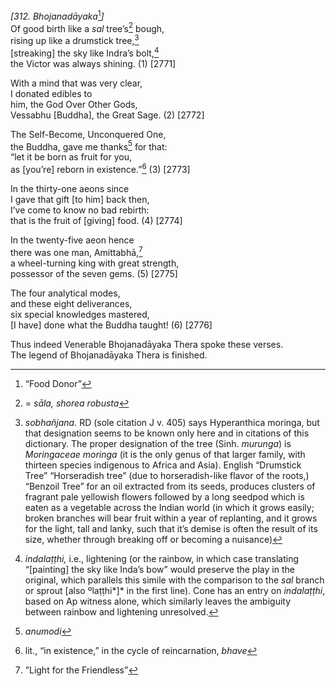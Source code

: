 *\[312. Bhojanadāyaka*[^1]*\]*  
Of good birth like a *sal* tree’s[^2] bough,  
rising up like a drumstick tree,[^3]  
\[streaking\] the sky like Indra’s bolt,[^4]  
the Victor was always shining. (1) \[2771\]

With a mind that was very clear,  
I donated edibles to  
him, the God Over Other Gods,  
Vessabhu \[Buddha\], the Great Sage. (2) \[2772\]

The Self-Become, Unconquered One,  
the Buddha, gave me thanks[^5] for that:  
“let it be born as fruit for you,  
as \[you’re\] reborn in existence.”[^6] (3) \[2773\]

In the thirty-one aeons since  
I gave that gift \[to him\] back then,  
I’ve come to know no bad rebirth:  
that is the fruit of \[giving\] food. (4) \[2774\]

In the twenty-five aeon hence  
there was one man, Amittabhā,[^7]  
a wheel-turning king with great strength,  
possessor of the seven gems. (5) \[2775\]

The four analytical modes,  
and these eight deliverances,  
six special knowledges mastered,  
\[I have\] done what the Buddha taught! (6) \[2776\]

Thus indeed Venerable Bhojanadāyaka Thera spoke these verses.  
The legend of Bhojanadāyaka Thera is finished.

[^1]: “Food Donor”

[^2]: = *sāla, shorea robusta*

[^3]: *sobhañjana.* RD (sole citation J v. 405) says Hyperanthica
    moringa, but that designation seems to be known only here and in
    citations of this dictionary. The proper designation of the tree
    (Sinh. *murunga*) is *Moringaceae moringa* (it is the only genus of
    that larger family, with thirteen species indigenous to Africa and
    Asia). English “Drumstick Tree” “Horseradish tree” (due to
    horseradish-like flavor of the roots,) “Benzoil Tree” for an oil
    extracted from its seeds, produces clusters of fragrant pale
    yellowish flowers followed by a long seedpod which is eaten as a
    vegetable across the Indian world (in which it grows easily; broken
    branches will bear fruit within a year of replanting, and it grows
    for the light, tall and lanky, such that it’s demise is often the
    result of its size, whether through breaking off or becoming a
    nuisance)

[^4]: *indalaṭṭhi,* i.e., lightening (or the rainbow, in which case
    translating “\[painting\] the sky like Inda’s bow” would preserve
    the play in the original, which parallels this simile with the
    comparison to the *sal* branch or sprout \[also ºlaṭṭhi*\]* in the
    first line). Cone has an entry on *indalaṭṭhi*, based on Ap witness
    alone, which similarly leaves the ambiguity between rainbow and
    lightening unresolved.

[^5]: *anumodi*

[^6]: lit., “in existence,” in the cycle of reincarnation, *bhave*

[^7]: ”Light for the Friendless”
